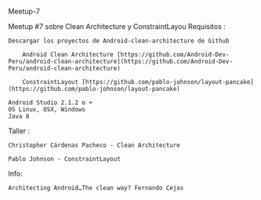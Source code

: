 Meetup-7

Meetup #7 sobre Clean Architecture y ConstraintLayou
Requisitos :

    Descargar los proyectos de Android-clean-architecture de Github
    
        Android Clean Architecture [https://github.com/Android-Dev-Peru/android-clean-architecture](https://github.com/Android-Dev-Peru/android-clean-architecture)
        
        ConstraintLayout [https://github.com/pablo-johnson/layout-pancake](https://github.com/pablo-johnson/layout-pancake)

    Android Studio 2.1.2 o +
    OS Linux, OSX, Windows
    Java 8

Taller :

    Christopher Cárdenas Pacheco - Clean Architecture

    Pablo Johnson - ConstraintLayout

Info:

    Architecting Android…The clean way? Fernando Cejas

